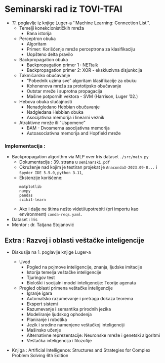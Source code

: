 # Seminarski rad iz TOVI-TFAI

- *11.* poglavlje iz knjige Luger-a ''Machine Learning: Connection List''. 
    - Temelji konekcionističkih mreža
        - Rana istorija
    - Perceptron obuka
        - Algoritam
        - Primer: Korišćenje mreže perceptrona za klasifikaciju
        - Uopšteno delta pravilo
    - Backpropagation obuka
        - Backpropagation primer 1 : NETtalk
        - Backpropagation primer 2: XOR - ekskluzivna disjunkcija
    - Takmičarsko obučavanje
        - ”Pobednik uzima sve” algoritam klasifikacije za obuku
        - Kohonenova mreža za prototipsko obučavanje
        - Outstar mreže i suprotna propagacija
        - Mašine potpornih vektora - SVM (Harrison, Luger ’02.)
    - Hebova obuka slučajnosti
        - Nenadgledano Hebbian obučavanje
        - Nadgledana Hebbian obuka
        - Asocijativna memorija i linearni veznik
    - Atraktivne mreže ili ”Uspomene”
        - BAM - Dvosmerna asocijativna memorija
        - Autoasociativna memorija and Hopfield mreže

### Implementacija : 
- Backpropagation algorithm via MLP over Iris dataset `./src/main.py`
    - Dokumentacija : 39. strana u `seminarski.pdf`
    - Okruženje nad kojim je testiran projekat je `Anaconda3-2023.09-0...` i `Spyder IDE 5.5.0`, `python 3.11`,
    - Ekstenzije korišćene:
        ```
        matplotlib
        numpy
        pandas
        scikit-learn
        ```
    - Ako i dalje ne štima nešto videti/upotrebiti (pri importu kao environment) `conda-reqs.yaml`.
- Dataset : Iris
- Mentor : dr. Tatjana Stojanović

## Extra : Razvoj i oblasti veštačke inteligencije 
- Diskusija na 1. poglavlje knjige Luger-a
    - Uvod
        - Pogled na pojmove inteligencije, znanja, ljudske imitacije
        - Istorija temelja veštačke inteligencije
        - Tjuringov test
        - Biološki i socijalni model inteligencije: Teorije agenata
    - Pregled oblasti primena veštačke inteligencije
        - Igranje igara
        - Automatsko razumevanje i pretraga dokaza teorema
        - Ekspert sistemi
        - Razumevanje i semantika prirodnih jezika
        - Modeliranje ljudskog ophodenja
        - Planiranje i robotika
        - Jezik i sredine namenjene veštačkoj inteligenciji
        - Mašinsko učenje
        - Alternativne reprezentacije: Neuronske mreže i genetski algoritmi
        - Veštačka inteligencija i filozofije
  
- Knjiga : Artificial Intelligence: Structures and Strategies for Complex Problem Solving 6th Edition 